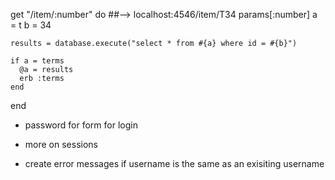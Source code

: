 get "/item/:number" do  ##--> localhost:4546/item/T34
    params[:number]
    a = t
    b = 34
    
    results = database.execute("select * from #{a} where id = #{b}")
    
    if a = terms
      @a = results
      erb :terms
    end

end
  
  
  
 - password for form for login
    
- more on sessions

- create error messages if username is the same as an exisiting username
  

